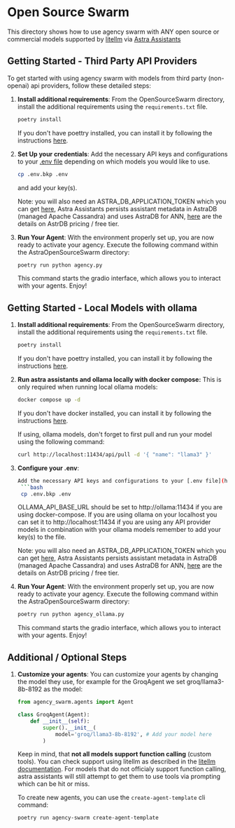# Open Source Swarm
This directory shows how to use agency swarm with ANY open source or commercial models supported by [litellm](https://github.com/BerriAI/litellm) via [Astra Assistants](https://github.com/datastax/astra-assistants-api)

## Getting Started - Third Party API Providers

To get started with using agency swarm with models from third party (non-openai) api providers, follow these detailed steps:

1. **Install additional requirements**:
    From the OpenSourceSwarm directory, install the additional requirements using the `requirements.txt` file.
    ```bash
    poetry install
    ```
    If you don't have poettry installed, you can install it by following the instructions [here](https://python-poetry.org/docs/#installing-with-the-official-installer).
   
2. **Set Up your credentials**:
    Add the necessary API keys and configurations to your [.env file](https://github.com/datastax/astra-assistants-api/blob/main/client/.env.bkp) depending on which models you would like to use.
    ```bash
    cp .env.bkp .env
    ```
    and add your key(s).

    Note: you will also need an ASTRA_DB_APPLICATION_TOKEN which you can get [here](https://astra.datastax.com/), Astra Assistants persists assistant metadata in AstraDB (managed Apache Cassandra) and uses AstraDB for ANN, [here](https://www.datastax.com/pricing/astra-db) are the details on AstrDB pricing / free tier.

   
3. **Run Your Agent**:
    With the environment properly set up, you are now ready to activate your agency. Execute the following command within the AstraOpenSourceSwarm directory:
    ```bash
    poetry run python agency.py
    ```
    This command starts the gradio interface, which allows you to interact with your agents. Enjoy!


## Getting Started - Local Models with ollama


1. **Install additional requirements**:
   From the OpenSourceSwarm directory, install the additional requirements using the `requirements.txt` file.
    ```bash
    poetry install
    ```
   If you don't have poettry installed, you can install it by following the instructions [here](https://python-poetry.org/docs/#installing-with-the-official-installer).

2. **Run astra assistants and ollama locally with docker compose:**
   This is only required when running local ollama models:
    ```bash
    docker compose up -d
    ```
   If you don't have docker installed, you can install it by following the instructions [here](https://docs.docker.com/get-docker/).

   If using, ollama models, don't forget to first pull and run your model using the following command:
    ```bash
    curl http://localhost:11434/api/pull -d '{ "name": "llama3" }'
    ```

3. **Configure your .env**: 
   ```bash
   Add the necessary API keys and configurations to your [.env file](https://github.com/datastax/astra-assistants-api/blob/main/client/.env.bkp) depending on which models you would like to use.
    ```bash
    cp .env.bkp .env
    ```
   OLLAMA_API_BASE_URL should be set to http://ollama:11434 if you are using docker-compose. If you are using ollama on your localhost you can set it to http://localhost:11434
   if you are using any API provider models in combination with your ollama models remember to add your key(s) to the file.

   Note: you will also need an ASTRA_DB_APPLICATION_TOKEN which you can get [here](https://astra.datastax.com/), Astra Assistants persists assistant metadata in AstraDB (managed Apache Cassandra) and uses AstraDB for ANN, [here](https://www.datastax.com/pricing/astra-db) are the details on AstrDB pricing / free tier.


4. **Run Your Agent**:
   With the environment properly set up, you are now ready to activate your agency. Execute the following command within the AstraOpenSourceSwarm directory:
    ```bash
    poetry run python agency_ollama.py
    ```
   This command starts the gradio interface, which allows you to interact with your agents. Enjoy!



## Additional / Optional Steps

1. **Customize your agents**:
    You can customize your agents by changing the model they use, for example for the GroqAgent we set groq/llama3-8b-8192 as the model:
    ```python
    from agency_swarm.agents import Agent
    
    class GroqAgent(Agent):
        def __init__(self):
            super().__init__(
                model='groq/llama3-8b-8192', # Add your model here
            )
    ```
   Keep in mind, that **not all models support function calling** (custom tools). You can check support using litellm as described in the [litellm documentation](https://litellm.vercel.app/docs/completion/function_call#checking-if-a-model-supports-function-calling). For models that do not officialy support function calling, astra assistants will still attempt to get them to use tools via prompting which can be hit or miss.

   To create new agents, you can use the `create-agent-template` cli command:
   ```bash
   poetry run agency-swarm create-agent-template
   ```

